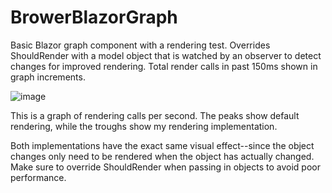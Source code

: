 # BrowerBlazorGraph

Basic Blazor graph component with a rendering test. Overrides ShouldRender with a model object that is watched by an observer to detect changes for improved rendering. Total render calls in past 150ms shown in graph increments.

![image](https://github.com/camelCase12/BrowerBlazorGraph/assets/14899204/04cc5035-a753-4513-b705-6125efa3da68)

This is a graph of rendering calls per second. The peaks show default rendering, while the troughs show my rendering implementation.

Both implementations have the exact same visual effect--since the object changes only need to be rendered when the object has actually changed. Make sure to override ShouldRender when passing in objects to avoid poor performance.
